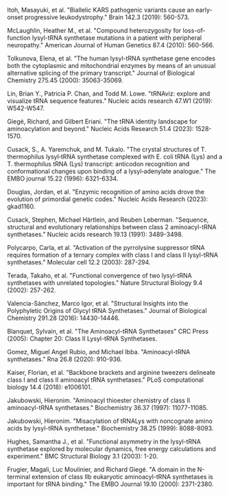 Itoh, Masayuki, et al. "Biallelic KARS pathogenic variants cause an early-onset progressive leukodystrophy." Brain 142.3 (2019): 560-573.

McLaughlin, Heather M., et al. "Compound heterozygosity for loss-of-function lysyl-tRNA synthetase mutations in a patient with peripheral neuropathy." American Journal of Human Genetics 87.4 (2010): 560-566.

Tolkunova, Elena, et al. "The human lysyl-tRNA synthetase gene encodes both the cytoplasmic and mitochondrial enzymes by means of an unusual alternative splicing of the primary transcript." Journal of Biological Chemistry 275.45 (2000): 35063-35069.


Lin, Brian Y., Patricia P. Chan, and Todd M. Lowe. "tRNAviz: explore and visualize tRNA sequence features." Nucleic acids research 47.W1 (2019): W542-W547.

Giegé, Richard, and Gilbert Eriani. "The tRNA identity landscape for aminoacylation and beyond." Nucleic Acids Research 51.4 (2023): 1528-1570.

Cusack, S., A. Yaremchuk, and M. Tukalo. "The crystal structures of T. thermophilus lysyl‐tRNA synthetase complexed with E. coli tRNA (Lys) and a T. thermophilus tRNA (Lys) transcript: anticodon recognition and conformational changes upon binding of a lysyl‐adenylate analogue." The EMBO journal 15.22 (1996): 6321-6334.

Douglas, Jordan, et al. "Enzymic recognition of amino acids drove the evolution of primordial genetic codes." Nucleic Acids Research (2023): gkad1160.

Cusack, Stephen, Michael Härtlein, and Reuben Leberman. "Sequence, structural and evolutionary relationships between class 2 aminoacyl-tRNA synthetases." Nucleic acids research 19.13 (1991): 3489-3498.


Polycarpo, Carla, et al. "Activation of the pyrrolysine suppressor tRNA requires formation of a ternary complex with class I and class II lysyl-tRNA synthetases." Molecular cell 12.2 (2003): 287-294.


Terada, Takaho, et al. "Functional convergence of two lysyl-tRNA synthetases with unrelated topologies." Nature Structural Biology 9.4 (2002): 257-262.


Valencia-Sánchez, Marco Igor, et al. "Structural Insights into the Polyphyletic Origins of Glycyl tRNA Synthetases." Journal of Biological Chemistry 291.28 (2016): 14430-14446.



Blanquet, Sylvain, et al. "The Aminoacyl-tRNA Synthetases" CRC Press (2005): Chapter 20: Class II Lysyl-tRNA Synthetases.



Gomez, Miguel Angel Rubio, and Michael Ibba. "Aminoacyl-tRNA synthetases." Rna 26.8 (2020): 910-936.



Kaiser, Florian, et al. "Backbone brackets and arginine tweezers delineate class I and class II aminoacyl tRNA synthetases." PLoS computational biology 14.4 (2018): e1006101.



Jakubowski, Hieronim. "Aminoacyl thioester chemistry of class II aminoacyl-tRNA synthetases." Biochemistry 36.37 (1997): 11077-11085.



Jakubowski, Hieronim. "Misacylation of tRNALys with noncognate amino acids by lysyl-tRNA synthetase." Biochemistry 38.25 (1999): 8088-8093.



Hughes, Samantha J., et al. "Functional asymmetry in the lysyl-tRNA synthetase explored by molecular dynamics, free energy calculations and experiment." BMC Structural Biology 3.1 (2003): 1-20.




Frugier, Magali, Luc Moulinier, and Richard Giegé. "A domain in the N-terminal extension of class IIb eukaryotic aminoacyl-tRNA synthetases is important for tRNA binding." The EMBO Journal 19.10 (2000): 2371-2380.

